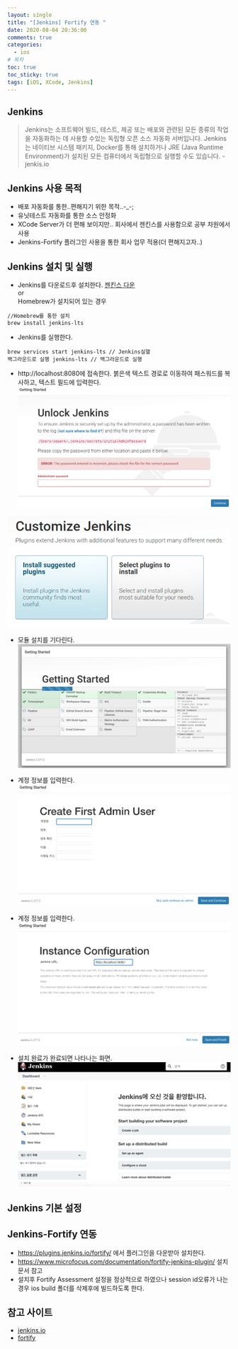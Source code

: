 ```yaml
---
layout: single
title: "[Jenkins] Fortify 연동 "
date: 2020-08-04 20:36:00
comments: true
categories:
  - ios
# 목차
toc: true
toc_sticky: true
tags: [iOS, XCode, Jenkins]
---
```

## Jenkins
> Jenkins는 소프트웨어 빌드, 테스트, 제공 또는 배포와 관련된 모든 종류의 작업을 자동화하는 데 사용할 수있는 독립형 오픈 소스 자동화 서버입니다.
Jenkins는 네이티브 시스템 패키지, Docker를 통해 설치하거나 JRE (Java Runtime Environment)가 설치된 모든 컴퓨터에서 독립형으로 실행할 수도 있습니다. - jenkis.io

## Jenkins 사용 목적
- 배포 자동화를 통한..편해지기 위한 목적..-_-;
- 유닛테스트 자동화를 통한 소스 안정화
- XCode Server가 더 편해 보이지만.. 회사에서 젠킨스를 사용함으로 공부 차원에서 사용
- Jenkins-Fortify 플러그인 사용을 통한 회사 업무 적용(더 편해지고자..)

## Jenkins 설치 및 실행
- Jenkins를 다운로드후 설치한다. [젠킨스 다운](https://get.jenkins.io/osx-stable/)  
or  
Homebrew가 설치되어 있는 경우
```
//Homebrew를 통한 설치
brew install jenkins-lts
```  
- Jenkins를 실행한다.
```
brew services start jenkins-lts // Jenkins실핼
백그라운드로 실행 jenkins-lts // 백그라운드로 실행
```  

- http://localhost:8080에 접속한다. 붉은색 텍스트 경로로 이동하여 패스워드를 복사하고, 텍스트 필드에 입력한다.
![Jenkins](https://raw.githubusercontent.com/yepark/yepark.github.io/master/assets/images/jenkins1.png)  

![Jenkins](https://raw.githubusercontent.com/yepark/yepark.github.io/master/assets/images/jenkins2.png)  

- 모듈 설치를 기다린다.
![Jenkins](https://raw.githubusercontent.com/yepark/yepark.github.io/master/assets/images/jenkins3.png)  

- 계정 정보를 입력한다.
![Jenkins](https://raw.githubusercontent.com/yepark/yepark.github.io/master/assets/images/jenkins4.png)  

- 계정 정보를 입력한다.
![Jenkins](https://raw.githubusercontent.com/yepark/yepark.github.io/master/assets/images/jenkins5.png)  

- 설치 완료가 완료되면 나타나는 화면.
![Jenkins](https://raw.githubusercontent.com/yepark/yepark.github.io/master/assets/images/jenkins6.png)  

## Jenkins 기본 설정

## Jenkins-Fortify 연동
- https://plugins.jenkins.io/fortify/ 에서 플러그인을 다운받아 설치한다.
- https://www.microfocus.com/documentation/fortify-jenkins-plugin/ 설치 문서 참고
- 설치후 Fortify Assessment 설정을 정상적으로 하였으나 session id오류가 나는 경우 ios build 폴더를 삭제후에 빌드하도록 한다.

## 참고 사이트
- [jenkins.io](https://www.jenkins.io/)
- [fortify](https://www.microfocus.com/documentation/fortify-jenkins-plugin/)

